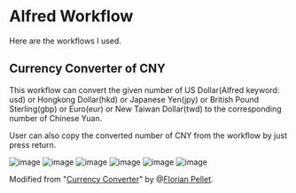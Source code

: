 Alfred Workflow
=================

Here are the workflows I used.

Currency Converter of CNY
--------------------------

This workflow can convert the given number of US Dollar(Alfred keyword: usd) or Hongkong Dollar(hkd) or Japanese Yen(jpy) or British Pound Sterling(gbp) or Euro(eur) or New Taiwan Dollar(twd) to the corresponding number of Chinese Yuan. 

User can also copy the converted number of CNY from the workflow by just press return.

![image](https://raw.github.com/frank4565/Alfred-2-Workflow/master/screenshots/usd.png)
![image](https://raw.github.com/frank4565/Alfred-2-Workflow/master/screenshots/hkd.png)
![image](https://raw.github.com/frank4565/Alfred-2-Workflow/master/screenshots/gbp.png)
![image](https://raw.github.com/frank4565/Alfred-2-Workflow/master/screenshots/eur.png)
![image](https://raw.github.com/frank4565/Alfred-2-Workflow/master/screenshots/jpy.png)
![image](https://raw.github.com/frank4565/Alfred-2-Workflow/master/screenshots/twd.png)

Modified from "[Currency Converter](http://www.alfredworkflow.com/#Currency%20Converter)" by @[Florian Pellet](http://florianpellet.com).
